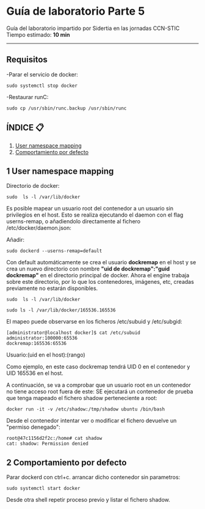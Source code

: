 # Guía de laboratorio Parte 5
Guía del laboratorio impartido por Sidertia en las jornadas CCN-STIC
Tiempo estimado: **10 min**
***

## Requisitos

-Parar el servicio de docker:
````
sudo systemctl stop docker
````

-Restaurar runC:
````
sudo cp /usr/sbin/runc.backup /usr/sbin/runc
````
## ÍNDICE 📋
1. [User namespace mapping](#id1)
2. [Comportamiento por defecto](#id2)

<div id='id1'></div>

## 1 User namespace mapping

Directorio de docker:
````
sudo  ls -l /var/lib/docker
````
Es posible mapear un usuario root del contenedor a un usuario sin privilegios en el host. Esto se realiza ejecutando el daemon con el flag userns-remap, o añadiendolo directamente al fichero /etc/docker/daemon.json:

Añadir:
````
sudo dockerd --userns-remap=default
````


Con default automáticamente se crea el usuario **dockremap** en el host y se crea un nuevo directorio con nombre **"uid de dockremap":"guid dockremap"** en el directorio principal de docker. Ahora el engine trabaja sobre este directorio, por lo que los contenedores, imágenes, etc, creadas previamente no estarán disponibles.

````
sudo  ls -l /var/lib/docker

sudo ls -l /var/lib/docker/165536.165536
````

El mapeo puede observarse en los ficheros /etc/subuid y /etc/subgid:
````
[administrator@localhost docker]$ cat /etc/subuid
administrator:100000:65536
dockremap:165536:65536
````

Usuario:(uid en el host):(rango)


Como ejemplo, en este caso dockremap tendrá UID 0 en el contenedor y UID 165536 en el host. 

A continuación, se va a comprobar que un usuario root en un contenedor no tiene acceso root fuera de este:
SE ejecutará un contenedor de prueba que tenga mapeado el fichero shadow perteneciente a root:
````
docker run -it -v /etc/shadow:/tmp/shadow ubuntu /bin/bash
````
Desde el contenedor intentar ver o modificar el fichero devuelve un "permiso denegado":
````
root@47c1156d2f2c:/home# cat shadow
cat: shadow: Permission denied
````

<div id='id2'></div>

## 2 Comportamiento por defecto

Parar dockerd con ctrl+c.
 arrancar dicho contenedor sin parametros:
````
sudo systemctl start docker
````

Desde otra shell repetir proceso previo y listar el fichero shadow.
